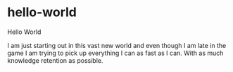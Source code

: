 # hello-world
Hello World

I am just starting out in this vast new world and even though I am late in the game I am trying to pick up everything I can as fast as I can. With as much knowledge retention as possible. 

